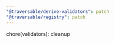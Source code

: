 ```yaml
---
"@traversable/derive-validators": patch
"@traversable/registry": patch
---
```


chore(validators): cleanup
